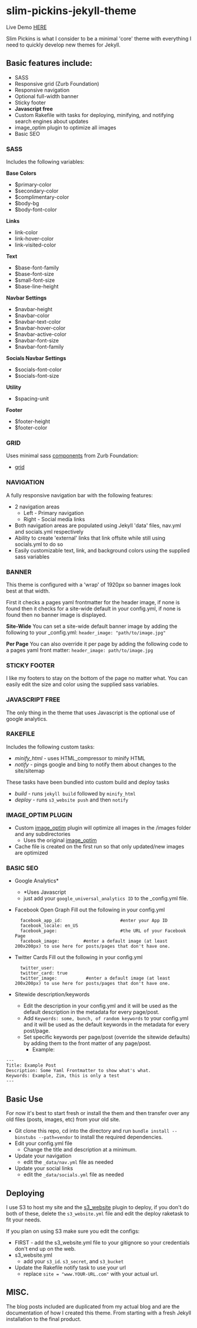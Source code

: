 slim-pickins-jekyll-theme
=============

Live Demo [HERE](http://chrisanthropic.github.io/slim-pickins-jekyll-theme/)

Slim Pickins is what I consider to be a minimal 'core' theme with everything I need to quickly develop new themes for Jekyll.

## Basic features include:

* SASS
* Responsive grid (Zurb Foundation)
* Responsive navigation
* Optional full-width banner
* Sticky footer
* **Javascript free**
* Custom Rakefile with tasks for deploying, minifying, and notifying search engines about updates
* image_optim plugin to optimize all images
* Basic SEO

### SASS
Includes the following variables:

**Base Colors**
* $primary-color
* $secondary-color
* $complimentary-color
* $body-bg
* $body-font-color

**Links**
* link-color
* link-hover-color
* link-visited-color

**Text**
* $base-font-family
* $base-font-size
* $small-font-size
* $base-line-height

**Navbar Settings**
* $navbar-height
* $navbar-color
* $navbar-text-color
* $navbar-hover-color
* $navbar-active-color
* $navbar-font-size
* $navbar-font-family

**Socials Navbar Settings**
* $socials-font-color
* $socials-font-size

**Utility**
* $spacing-unit

**Footer**
* $footer-height
* $footer-color

### GRID
Uses minimal sass [components](https://github.com/zurb/bower-foundation/tree/master/scss/foundation/components) from Zurb Foundation:

* [grid](http://foundation.zurb.com/docs/components/grid.html)

### NAVIGATION
A fully responsive navigation bar with the following features:

* 2 navigation areas
  * Left - Primary navigation
  * Right - Social media links
* Both navigation areas are populated using Jekyll 'data' files, nav.yml and socials.yml respectively
* Ability to create 'external' links that link offsite while still using socials.yml to do so
* Easily customizable text, link, and background colors using the supplied sass variables

### BANNER
This theme is configured with a 'wrap' of 1920px so banner images look best at that width.

First it checks a pages yaml frontmatter for the header image, if none is found then it checks for a site-wide default in your config.yml, if none is found then no banner image is displayed.

**Site-Wide**
You can set a site-wide default banner image by adding the following to your _config.yml:
  `header_image: "path/to/image.jpg"`

**Per Page**
You can also override it per page by adding the following code to a pages yaml front matter:
  `header_image: path/to/image.jpg`

### STICKY FOOTER
I like my footers to stay on the bottom of the page no matter what. You can easily edit the size and color using the supplied sass variables.

### JAVASCRIPT FREE
The only thing in the theme that uses Javascript is the optional use of google analytics.

### RAKEFILE
Includes the following custom tasks:

* *minify_html* - uses HTML_compressor to minify HTML
* *notify* - pings google and bing to notify them about changes to the site/sitemap

These tasks have been bundled into custom build and deploy tasks

* *build* - runs `jekyll build` followed by `minify_html`
* *deploy* - runs `s3_website push` and then `notify`

### IMAGE_OPTIM PLUGIN

* Custom [image_optim](https://github.com/chrisanthropic/image_optim-jekyll-plugin) plugin will optimize all images in the /images folder and any subdirectories
  * Uses the original [image_optim](https://github.com/toy/image_optim)
* Cache file is created on the first run so that only updated/new images are optimized

### BASIC SEO

* Google Analytics*
  * *Uses Javascript
  * just add your `google_universal_analytics ID` to the _config.yml file.
* Facebook Open Graph
  Fill out the following in your config.yml

  ```
    facebook_app_id:                      #enter your App ID
    facebook_locale: en_US
    facebook_page:                        #the URL of your Facebook Page
    facebook_image:			#enter a default image (at least 200x200px) to use here for posts/pages that don't have one.
  ```

* Twitter Cards
  Fill out the following in your config.yml

  ```
    twitter_user:
    twitter_card: true
    twitter_image: 			 #enter a default image (at least 200x200px) to use here for posts/pages that don't have one.
  ```

* Sitewide description/keywords
  * Edit the description in your config.yml and it will be used as the default description in the metadata for every page/post.
  * Add `Keywords: some, bunch, of random keywords` to your config.yml and it will be used as the default keywords in the metadata for every post/page.
  * Set specific keywords per page/post (override the sitewide defaults) by adding them to the front matter of any page/post.
    * Example:

```
---
Title: Example Post
Description: Some Yaml Frontmatter to show what's what.
Keywords: Example, Zim, this is only a test
---
```

## Basic Use
For now it's best to start fresh or install the them and then transfer over any old files (posts, images, etc) from your old site.

* Git clone this repo, cd into the directory and run `bundle install --binstubs --path=vendor` to install the required dependencies.
* Edit your config.yml file
  * Change the title and description at a minimum.
* Update your navigation
  * edit the `_data/nav.yml` file as needed
* Update your social links
  * edit the `_data/socials.yml` file as needed

## Deploying
I use S3 to host my site and the [s3_website](https://github.com/laurilehmijoki/s3_website) plugin to deploy, if you don't do both of these, delete the `s3_website.yml` file and edit the deploy raketask to fit your needs.

If you plan on using S3 make sure you edit the configs:

* FIRST - add the s3_website.yml file to your gitignore so your credentials don't end up on the web.
* s3_website.yml
  * add your `s3_id`. `s3_secret`, and `s3_bucket`
* Update the Rakefile notify task to use your url
  * replace `site = "www.YOUR-URL.com"` with your actual url.

## MISC.
The blog posts included are duplicated from my actual blog and are the documentation of how I created this theme. From starting with a fresh Jekyll installation to the final product.